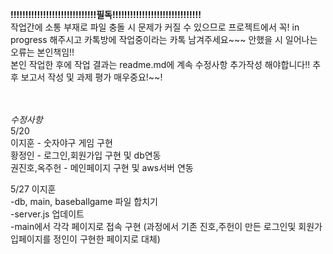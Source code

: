 **!!!!!!!!!!!!!!!!!!!!!!!!!!!!!필독!!!!!!!!!!!!!!!!!!!!!!!!!!!!!!**<br/>
작업간에 소통 부재로 파일 충돌 시 문제가 커질 수 있으므로 프로젝트에서 꼭! in progress 해주시고 카톡방에 작업중이라는 카톡 남겨주세요~~~ 안했을 시 일어나는 오류는 본인책임!!<br/>
본인 작업한 후에 작업 결과는 readme.md에 계속 수정사항 추가작성 해야합니다!! 추후 보고서 작성 및 과제 평가 매우중요!~~!<br/><br/><br/>


*수정사항* <br/>
5/20<br/>
이지훈 - 숫자야구 게임 구현<br/>
황정인 - 로그인,회원가입 구현 및 db연동<br/>
권진호,옥주헌 - 메인페이지 구현 및 aws서버 연동<br/>

5/27 이지훈<br/>
    -db, main, baseballgame 파일 합치기<br/>
    -server.js 업데이트<br/>
    -main에서 각각 페이지로 접속 구현 (과정에서 기존 진호,주헌이 만든 로그인및 회원가입페이지를 정인이 구현한 페이지로 대체)<br/>
    
